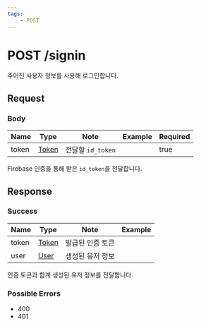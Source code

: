 ```yaml
---
tags:
    - POST
---
```


# POST /signin

주어진 사용자 정보를 사용해 로그인합니다.

## Request

### Body

| Name  | Type                                   | Note              | Example | Required |
| ----- | -------------------------------------- | ----------------- | ------- | -------- |
| token | [Token](../../types/semantic/token.md) | 전달할 `id_token` |         | true     |

Firebase 인증을 통해 받은 `id_token`을 전달합니다.

## Response

### Success

| Name  | Type                                   | Note             | Example |
| ----- | -------------------------------------- | ---------------- | ------- |
| token | [Token](../../types/semantic/token.md) | 발급된 인증 토큰 |         |
| user  | [User](../../types/schema/user.md)     | 생성된 유저 정보 |         |

인증 토큰과 함계 생성된 유저 정보를 전달합니다.

### Possible Errors

-   400
-   401
